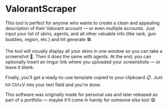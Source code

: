 # ValorantScraper
This tool is perfect for anyone who wants to create a clean and appealing description of their Valorant account — or even multiple accounts. Just input your list of skins, agents, and all other valuable info (like rank, gun buddies, region, etc.) and hit generate 🛠️.

The tool will visually display all your skins in one window so you can take a screenshot 📸. Then it does the same with agents. At the end, you can optionally insert an Imgur link where you uploaded your screenshots — or leave it blank.

Finally, you’ll get a ready-to-use template copied to your clipboard 📋. Just hit Ctrl+V into your text field and you're done.

This software was originally made for personal use and later released as part of a portfolio — maybe it'll come in handy for someone else too! 😄
